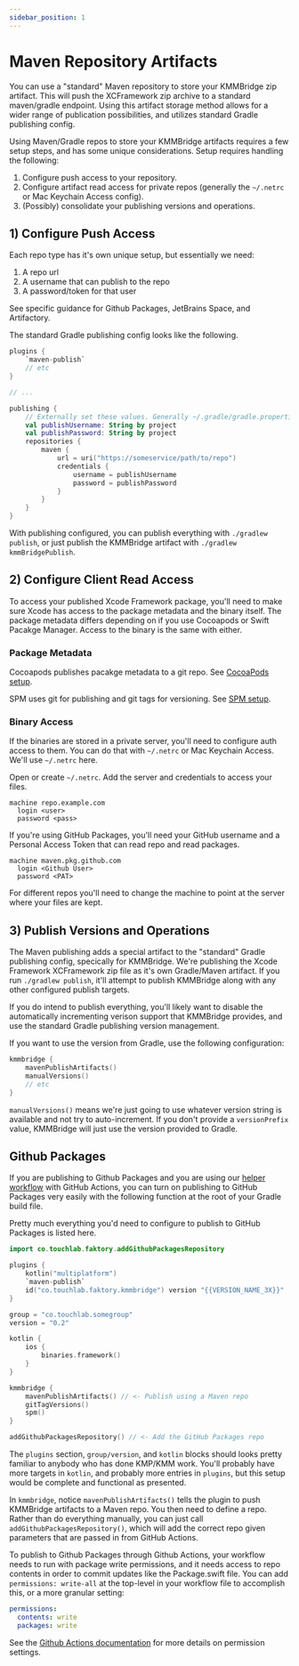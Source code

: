 ```yaml
---
sidebar_position: 1
---
```


# Maven Repository Artifacts

You can use a "standard" Maven repository to store your KMMBridge zip artifact. This will push the XCFramework zip archive to a standard maven/gradle endpoint. Using this artifact storage method allows for a wider range of publication possibilities, and utilizes standard Gradle publishing config.

Using Maven/Gradle repos to store your KMMBridge artifacts requires a few setup steps, and has some unique considerations. Setup requires handling the following:

1. Configure push access to your repository.
2. Configure artifact read access for private repos (generally the `~/.netrc` or Mac Keychain Access config).
3. (Possibly) consolidate your publishing versions and operations.

## 1) Configure Push Access

Each repo type has it's own unique setup, but essentially we need:

1. A repo url
2. A username that can publish to the repo
3. A password/token for that user

See specific guidance for Github Packages, JetBrains Space, and Artifactory.

The standard Gradle publishing config looks like the following.

```kotlin
plugins {
    `maven-publish`
    // etc
}

// ...

publishing {
    // Externally set these values. Generally ~/.gradle/gradle.properties or CI Secrets
    val publishUsername: String by project
    val publishPassword: String by project
    repositories {
        maven {
            url = uri("https://someservice/path/to/repo")
            credentials {
                username = publishUsername
                password = publishPassword
            }
        }
    }
}
```

With publishing configured, you can publish everything with `./gradlew publish`, or just publish the KMMBridge artifact with `./gradlew kmmBridgePublish`.

## 2) Configure Client Read Access

To access your published Xcode Framework package, you'll need to make sure Xcode has access to the package metadata and the binary itself. The package metadata differs depending on if you use Cocoapods or Swift Pacakge Manager. Access to the binary is the same with either.

### Package Metadata

Cocoapods publishes pacakge metadata to a git repo. See [CocoaPods setup](../cocoapods/IOS_COCOAPODS).

SPM uses git for publishing and git tags for versioning. See [SPM setup](../spm/IOS_SPM).

### Binary Access

If the binaries are stored in a private server, you'll need to configure auth access to them. You can do that with `~/.netrc` or Mac Keychain Access. We'll use `~/.netrc` here.

Open or create `~/.netrc`. Add the server and credentials to access your files.

```shell
machine repo.example.com
  login <user>
  password <pass>
```

If you're using GitHub Packages, you'll need your GitHub username and a Personal Access Token that can read repo and read packages.

```shell
machine maven.pkg.github.com
  login <Github User>
  password <PAT>
```

For different repos you'll need to change the machine to point at the server where your files are kept.

## 3) Publish Versions and Operations

The Maven publishing adds a special artifact to the "standard" Gradle publishing config, specically for KMMBridge. We're publishing the Xcode Framework XCFramework zip file as it's own Gradle/Maven artifact. If you run `./gradlew publish`, it'll attempt to publish KMMBridge along with any other configured publish targets.

If you do intend to publish everything, you'll likely want to disable the automatically incrementing verison support that KMMBridge provides, and use the standard Gradle publishing version management.

If you want to use the version from Gradle, use the following configuration:

```kotlin
kmmbridge {
    mavenPublishArtifacts()
    manualVersions()
    // etc
}
```

`manualVersions()` means we're just going to use whatever version string is available and not try to auto-increment. If you don't provide a `versionPrefix` value, KMMBridge will just use the version provided to Gradle.

## Github Packages

If you are publishing to Github Packages and you are using our [helper workflow](https://github.com/touchlab/KMMBridgeGithubWorkflow) with GitHub Actions, you can turn on publishing to GitHub Packages very easily with the following function at the root of your Gradle build file.

Pretty much everything you'd need to configure to publish to GitHub Packages is listed here.

```kotlin
import co.touchlab.faktory.addGithubPackagesRepository

plugins {
    kotlin("multiplatform")
    `maven-publish`
    id("co.touchlab.faktory.kmmbridge") version "{{VERSION_NAME_3X}}"
}

group = "co.touchlab.somegroup"
version = "0.2"

kotlin {
    ios {
        binaries.framework()
    }
}

kmmbridge {
    mavenPublishArtifacts() // <- Publish using a Maven repo
    gitTagVersions()
    spm()
}

addGithubPackagesRepository() // <- Add the GitHub Packages repo
```

The `plugins` section, `group/version`, and `kotlin` blocks should looks pretty familiar to anybody who has done KMP/KMM work. You'll probably have more targets in `kotlin`, and probably more entries in `plugins`, but this setup would be complete and functional as presented.

In `kmmbridge`, notice `mavenPublishArtifacts()` tells the plugin to push KMMBridge artifacts to a Maven repo. You then need to define a repo. Rather than do everything manually, you can just call `addGithubPackagesRepository()`, which will add the correct repo given parameters that are passed in from GitHub Actions.

To publish to Github Packages through Github Actions, your workflow needs to run with package write permissions, and it needs access to repo contents in order to commit updates like the Package.swift file. You can add `permissions: write-all` at the top-level in your workflow file to accomplish this, or a more granular setting:

```yaml
permissions:
  contents: write
  packages: write
```

See the [Github Actions documentation](https://docs.github.com/en/actions/using-jobs/assigning-permissions-to-jobs) for more details on permission settings.
